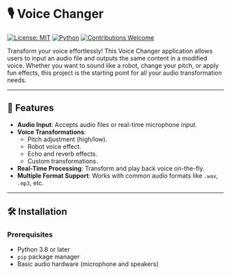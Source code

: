 # 🎙️ Voice Changer

[![License: MIT](https://img.shields.io/badge/License-MIT-yellow.svg)](https://opensource.org/licenses/MIT)
[![Python](https://img.shields.io/badge/Built%20with-Python-blue.svg)](https://www.python.org/)
[![Contributions Welcome](https://img.shields.io/badge/Contributions-Welcome-brightgreen.svg)](CONTRIBUTING.md)

Transform your voice effortlessly! This Voice Changer application allows users to input an audio file and outputs the same content in a modified voice. Whether you want to sound like a robot, change your pitch, or apply fun effects, this project is the starting point for all your audio transformation needs.

---

## 🚀 Features

- **Audio Input**: Accepts audio files or real-time microphone input.
- **Voice Transformations**:
  - Pitch adjustment (high/low).
  - Robot voice effect.
  - Echo and reverb effects.
  - Custom transformations.
- **Real-Time Processing**: Transform and play back voice on-the-fly.
- **Multiple Format Support**: Works with common audio formats like `.wav`, `.mp3`, etc.

---

## 🛠️ Installation

### Prerequisites
- Python 3.8 or later
- `pip` package manager
- Basic audio hardware (microphone and speakers)
